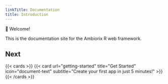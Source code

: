 ```yaml
---
linkTitle: Documentation
title: Introduction
---
```


👋 Welcome!

This is the documentation site for the Ambiorix R web framework.

<!--more-->

## Next

{{< cards >}}
  {{< card url="getting-started" title="Get Started" icon="document-text" subtitle="Create your first app in just 5 minutes!" >}}
{{< /cards >}}
